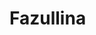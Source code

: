 # Fazullina
<html xmlns="http://www.w3.org/1999/xhtml">
<head>
<meta http-equiv="content-type" content="text/html; charset=utf-8" />
<title>Metamorphosis Design Free Css Templates</title>
<meta name="keywords" content="" />
<meta name="description" content="" />
<link href="styles.css" rel="stylesheet" type="text/css" />
	<style>
* {
	margin: 0;
	padding: 0;
}

ul{
	list-style-type:none;
}

a:link {
	color: #DDDDDD;
	font-size: 11px;
	font-family: Arial, Helvetica, sans-serif
}

a:hover {
	text-decoration: none;
	color: #FF0000;
}

a:visited {
	color: #DDDDDD;
}

body {
	background: #000000 url('https://masyamba.ru/%D0%BA%D0%B0%D1%80%D1%82%D0%B8%D0%BD%D0%BA%D0%B8-%D1%82%D0%B8%D0%B3%D1%80%D0%B0/56-%D0%BA%D0%B0%D1%80%D1%82%D0%B8%D0%BD%D0%BA%D0%B8-%D1%82%D0%B8%D0%B3%D1%80%D1%8B-%D0%BA%D1%80%D0%B0%D1%81%D0%B8%D0%B2%D1%8B%D0%B5.jpg') no-repeat center top;
	margin: 0px;
	font-family: Arial, Helvetica, sans-serif;
}


#Container {
	width: 718px;
	margin: 0 auto;
	padding-left: 30px;
}

#header {
	width: 748px;
	height: 504px;
	
}
#header ul{
	width: 680px;
	display: block;
	padding-top: 420px;
	padding-left: 60px;
	background: none;
}
#header ul li{
	background:none; height:22px; padding:0 14px 0 5px; margin:0;
	display:block;  float:left; 
	}
#header ul li a{
	font: 14px Arial, Helvetica, sans-serif;
	color: #D7CEBD;
	text-decoration: none;
	text-indent: 0px;
	padding: 10px;
	font-weight: bold;
	margin: 0;
}
#header ul li a:hover{
	color: #FF9933;
	text-decoration: none;
	background-repeat: no-repeat;
}
#left {
	float: left;
	width: 200px;
}

#left H3
{
font-size: 14px;
color: #FFFFFF;
font-family: Arial, Helvetica, sans-serif;
}
.title
{
font-size: 18px;
padding-top: 10px;
color: #FFFFFF;
font-family: Arial, Helvetica, sans-serif;
}

#right {
    float: right;
	width: 470px;
	margin: 10px;
	padding: 10px;
	background: #373737;
	border: 1px solid #dddddd
}
#right h1{
	font: 30px  Arial, Helvetica, sans-serif;
	color: #DDDDDD;
	font-weight: normal;
	margin-bottom: 10px;
	padding-left: 20px;
}
#right h2{
	font: 24px  Arial, Helvetica, sans-serif;
	color: #DDDDDD;
	font-weight: normal;
	margin-bottom: 10px;
	padding-left: 20px;
}
#right p{
	background: no-repeat;
	color: #DDDDDD;
	padding-left: 20px;
	font: 13px/20px  Arial, Helvetica, sans-serif;
	letter-spacing: 0px;
}

.post a{
	font: 13px/12px  Arial, Helvetica, sans-serif;
	font-weight: normal;
	color: #DDDDDD;
	text-decoration: underline;
}
.post a:hover{
	background: no-repeat;
	color: #FF6600;
	font-weight: normal;
}

.post li
{
padding-left: 40px;
}

#footer {
	margin: 0 auto;
	clear: both;
	width: 100%;
	height: 82px;
	padding-top: 20px;
	border-top: 5px solid #A64908;
	text-align: center;
	font-size: 10px;
	color: #FFFFFF;
	background: url(images/footer.gif) repeat-x bottom;
	font-family: Arial, Helvetica, sans-serif
}
#footer a
{
    font-size: 10px;
	color: #FFFFFF;
	font-family: Arial, Helvetica, sans-serif
}

.boxed {
	margin-bottom: 20px;
}


.boxed .content2 {
	padding: 10px;
}


#text1, #text2 {
	width: 100px;
	padding: 2px;
	font-family: Arial, Helvetica, sans-serif;
	color: #666666;
}


#updates ul {
	margin: 0;
	list-style: none;
}

#updates h3 {
	margin: 0;
	font: bold x-small Verdana, Arial, Helvetica, sans-serif;
}

#updates p {
	margin-bottom: 1.4em;
	font-size: smaller;
	line-height: normal;
}

		</style>
</head>
<body>
<div id="Container">
  <div id="header">
    <ul>
      <li><a href="#">Home Page</a></li>
      <li><a href="#">Our Services</a></li>
      <li><a href="#">Gallery</a></li>
      <li><a href="#">Site Map</a></li>
      <li><a href="#">News</a></li>
      <li><a href="#">FAQ</a></li>
    </ul>
  </div>
  
  <div id="right">
    <div class="post">
			<h1>Welcome To Our Website</h1>
			<p class="descr"><small>Posted on January 24th, 2008 by <a href="#">Metamorphosis Design </a></small></p>			
			<p>This website template is released under  a Creative Commons Attribution 2.5 License</p>
			    <p>We request you retain the full copyright notice below including the link to www.metamorphozis.com.<br />
			      This not only gives respect to the large amount of time given freely by the developers 
			      but also helps build interest, traffic and use of our free and paid designs. If you cannot (for good 
			      reason) retain the full copyright we request you at least leave in place the 
			      Website Templates line, with Website Templates  linked to www.metamorphozis.com. If you refuse 
			      to include even this then support may be affected.<br />
                <br />
			      You are allowed to use this design only if you agree to the following conditions:<br />
			      - You cannot remove copyright notice from this design without our permission.<br />
			      - If you modify this design it still should contain copyright because it is based on our work.<br />
			      - You may copy, distribute, modify, etc. this template as long as link to our website remains untouched.<br />
			      For support visit <a href="http://www.metamorphozis.com/contact/contact.php">http://www.metamorphozis.com/contact/contact.php</a><br />
  <br />
			      The Metamorphosis Design : 2008 </p>
	</div>
		<div class="post">
			<h2>A Heading Level 2</h2>
			<p>This paragraph is followed by a sample unordered list:</p>
		  <ul>
					<li><a href="#">Consectetuer adipiscing elit</a></li>
					<li><a href="#">Metus aliquam pellentesque</a></li>
					<li><a href="#">Urnanet non molestie semper</a></li>
					<li><a href="#">Proin gravida orci porttitor</a></li>
		  </ul>
		</div>		
  </div>
  <div id="left">    	
		<div id="updates" class="boxed">
			<h2 class="title">Company News </h2>
			<div class="content2">
				<ul>
					<li>
						<h3>June 23, 2008</h3>
						<p><a href="#">Tempus in, lacus. Duis tempor posuere diam. Suspendisse vel tellus quis nunc malesuada porta. &#8230;</a></p>
					</li>
					<li>
						<h3>March 4, 2008</h3>
						<p><a href="#">Nulla id magna sed dolor sollicitudin laoreet. tempus in, lacus. Duis tempor posuere diam&#8230;</a></p>
					</li>
					<li>
						<h3>February 18, 2008</h3>
						<p><a href="#">Lorem ipsum dolor sit amet, consectetuer adipiscing elit. &#8230;</a></p>
					</li>
					<li>
						<h3>February 12, 2008</h3>
						<p><a href="#"> Sed dolor sollicitudin laoreet. tempus in, lacus. Duis tempor posuere diam. Suspendisse </a></p>
					</li>
					<li>
						<h3>February 1, 2008</h3>
						<p><a href="#">Ipsum dolor sit amet, consectetuer adipiscing elit. In nec &#8230;</a></p>
					</li>
				</ul>
			</div>
		</div>
	</div>
 </div>
  <div id="footer">
    <p>Copyright &copy; 2008. Design by <a href="http://www.metamorphozis.com/" title="Free Web Templates">Free Web Templates</a></p>
		<p><a href="#">Privacy Policy</a> | <a href="#">Terms of Use</a> | <a href="http://validator.w3.org/check/referer" title="This page validates as XHTML 1.0 Transitional"><abbr title="eXtensible HyperText Markup Language">XHTML</abbr></a> | <a href="http://jigsaw.w3.org/css-validator/check/referer" title="This page validates as CSS"><abbr title="Cascading Style Sheets">CSS</abbr></a></p>
  </div>

</body>
</html>
